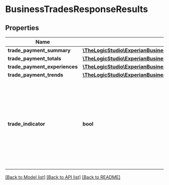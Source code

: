 # BusinessTradesResponseResults

## Properties
Name | Type | Description | Notes
------------ | ------------- | ------------- | -------------
**trade_payment_summary** | [**\TheLogicStudio\ExperianBusinessesPHP\Model\TradePaymentSummary**](TradePaymentSummary.md) |  | [optional] 
**trade_payment_totals** | [**\TheLogicStudio\ExperianBusinessesPHP\Model\TradePaymentTotals**](TradePaymentTotals.md) |  | [optional] 
**trade_payment_experiences** | [**\TheLogicStudio\ExperianBusinessesPHP\Model\TradePaymentExperiencesObject**](TradePaymentExperiencesObject.md) |  | [optional] 
**trade_payment_trends** | [**\TheLogicStudio\ExperianBusinessesPHP\Model\MultiSegmentsResultTradePaymentTrends**](MultiSegmentsResultTradePaymentTrends.md) |  | [optional] 
**trade_indicator** | **bool** | If true indicates that trades are on file for the business, if false indicates that the business does not have any trades on file | [optional] 

[[Back to Model list]](../README.md#documentation-for-models) [[Back to API list]](../README.md#documentation-for-api-endpoints) [[Back to README]](../README.md)


